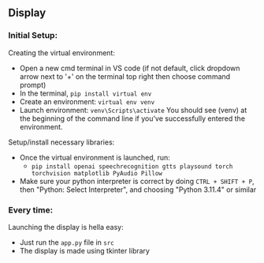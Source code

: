 ## Display

### Initial Setup:
Creating the virtual environment:
- Open a new cmd terminal in VS code (if not default, click dropdown arrow next to '+' on the terminal top right then choose command prompt)
- In the terminal, ```pip install virtual env```
- Create an environment: ```virtual env venv```
- Launch environment: ```venv\Scripts\activate``` You should see (venv) at the beginning of the command line if you've successfully entered the environment.

Setup/install necessary libraries:
- Once the virtual environment is launched, run:
    - ```pip install openai speechrecognition gtts playsound torch torchvision matplotlib PyAudio Pillow```
- Make sure your python interpreter is correct by doing ```CTRL + SHIFT + P```, then "Python: Select Interpreter", and choosing "Python 3.11.4" or similar

### Every time:
Launching the display is hella easy:
- Just run the ```app.py``` file in ```src```
- The display is made using tkinter library